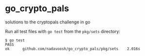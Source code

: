 # go_crypto_pals
solutions to the cryptopals challenge in go

Run all test files with `go test` from the `pkg/sets` directory:

```
$ go test
PASS
ok  	github.com/nadavoosh/go_crypto_pals/pkg/sets	2.016s
```
